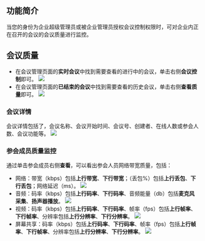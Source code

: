 ## 功能简介
当您的身份为企业超级管理员或被企业管理员授权会议控制权限时，可对企业内正在召开的会议的会议质量进行监控。

## 会议质量
- 在会议管理页面的**实时会议**中找到需要查看的进行中的会议，单击右侧**会议控制**即可。
![](https://qcloudimg.tencent-cloud.cn/raw/38367953cd601eee44a891f11fef8f5c.png)
- 在会议管理页面的**已结束的会议**中找到需要查看的历史会议，单击右侧**查看质量**即可。
![](https://qcloudimg.tencent-cloud.cn/raw/470172f8ed91221a97a4a856e38e09f6.png)

### 会议详情
会议详情包括了，会议名称、会议开始时间、会议号、创建者、在线人数或参会人数、会议功能等。
![](https://qcloudimg.tencent-cloud.cn/raw/880469b58866b5fc9523213f5c9f2aab.png)

### 参会成员质量监控
通过单击参会成员右侧**查看**，可以看出参会人员网络带宽质量，包括：
- 网络：带宽（kbps）包括**上行带宽**、**下行带宽**；（丢包%）包括**上行丢包**、**下行丢包**；网络延迟（ms）。
![](https://qcloudimg.tencent-cloud.cn/raw/9514476930808c4235cf91dd7b529a0e.png)
- 音频：码率（kbps）包括**上行码率**、**下行码率**、音频能量（db）包括**麦克风采集**、**扬声器播放**。
![](https://qcloudimg.tencent-cloud.cn/raw/e2765ae7d1ffe98ad190038778a39e47.png)
- 视频：码率（kbps）包括**上行码率**、**下行码率**、帧率（fps）包括**上行帧率**、**下行帧率**、分辨率包括**上行分辨率**、**下行分辨率**。
![](https://qcloudimg.tencent-cloud.cn/raw/9ed3d2c35e6a797a8719593b42e64574.png)
- 屏幕共享：码率（kbps）包括**上行码率**、**下行码率**、帧率（fps）包括**上行帧率**、**下行帧率**、分辨率包括**上行分辨率**、**下行分辨率**。
![](https://qcloudimg.tencent-cloud.cn/raw/22405b7f0f4fbd5b81d42ce4bc593098.png)
